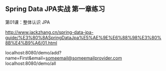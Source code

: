 ## Spring Data JPA实战 第一章练习

第01课：整体认识 JPA

http://www.jackzhang.cn/spring-data-jpa-guide/%E3%80%8ASpringDataJpa%E5%AE%9E%E6%88%98%E3%80%8B%E4%B9%A6/01.html

localhost:8080/demo/add?name=First&email=someemail@someemailprovider.com localhost:8080/demo/all